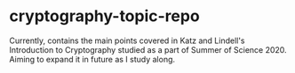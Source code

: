 # cryptography-topic-repo
Currently, contains the main points covered in Katz and Lindell's Introduction to Cryptography studied as a part of Summer of Science 2020. Aiming to expand it in future as I study along.

